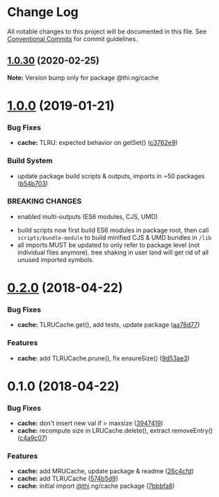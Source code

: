 # Change Log

All notable changes to this project will be documented in this file.
See [Conventional Commits](https://conventionalcommits.org) for commit guidelines.

## [1.0.30](https://github.com/thi-ng/umbrella/compare/@thi.ng/cache@1.0.29...@thi.ng/cache@1.0.30) (2020-02-25)

**Note:** Version bump only for package @thi.ng/cache





# [1.0.0](https://github.com/thi-ng/umbrella/compare/@thi.ng/cache@0.2.40...@thi.ng/cache@1.0.0) (2019-01-21)

### Bug Fixes

* **cache:** TLRU: expected behavior on getSet() ([c3762e9](https://github.com/thi-ng/umbrella/commit/c3762e9))

### Build System

* update package build scripts & outputs, imports in ~50 packages ([b54b703](https://github.com/thi-ng/umbrella/commit/b54b703))

### BREAKING CHANGES

* enabled multi-outputs (ES6 modules, CJS, UMD)

- build scripts now first build ES6 modules in package root, then call
  `scripts/bundle-module` to build minified CJS & UMD bundles in `/lib`
- all imports MUST be updated to only refer to package level
  (not individual files anymore). tree shaking in user land will get rid of
  all unused imported symbols.

<a name="0.2.0"></a>
# [0.2.0](https://github.com/thi-ng/umbrella/compare/@thi.ng/cache@0.1.0...@thi.ng/cache@0.2.0) (2018-04-22)

### Bug Fixes

* **cache:** TLRUCache.get(), add tests, update package ([aa78d77](https://github.com/thi-ng/umbrella/commit/aa78d77))

### Features

* **cache:** add TLRUCache.prune(), fix ensureSize() ([9d53ae3](https://github.com/thi-ng/umbrella/commit/9d53ae3))

<a name="0.1.0"></a>
# 0.1.0 (2018-04-22)

### Bug Fixes

* **cache:** don't insert new val if > maxsize ([3947419](https://github.com/thi-ng/umbrella/commit/3947419))
* **cache:** recompute size in LRUCache.delete(), extract removeEntry() ([c4a9c07](https://github.com/thi-ng/umbrella/commit/c4a9c07))

### Features

* **cache:** add MRUCache, update package & readme ([26c4cfd](https://github.com/thi-ng/umbrella/commit/26c4cfd))
* **cache:** add TLRUCache ([574b5d9](https://github.com/thi-ng/umbrella/commit/574b5d9))
* **cache:** initial import [@thi](https://github.com/thi).ng/cache package ([7bbbfa8](https://github.com/thi-ng/umbrella/commit/7bbbfa8))
